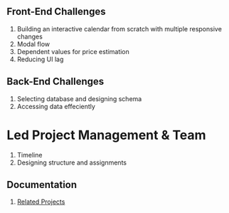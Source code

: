 ## Front-End Challenges
1) Building an interactive calendar from scratch with multiple responsive changes
2) Modal flow
3) Dependent values for price estimation
4) Reducing UI lag

## Back-End Challenges
1) Selecting database and designing schema
2) Accessing data effeciently

# Led Project Management & Team
1) Timeline
2) Designing structure and assignments

## Documentation
1. [Related Projects](./documentation/related-projects.md)
